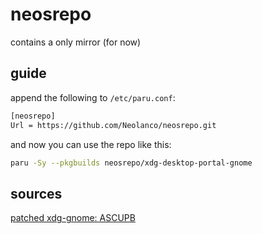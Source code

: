 # neosrepo
contains a only mirror (for now)

## guide
append the following to ```/etc/paru.conf```:
```sh
[neosrepo]
Url = https://github.com/Neolanco/neosrepo.git
```

and now you can use the repo like this:
```sh
paru -Sy --pkgbuilds neosrepo/xdg-desktop-portal-gnome 
```

## sources
[patched xdg-gnome: ASCUPB](https://github.com/Arxari/ASCUPB)